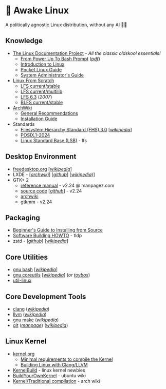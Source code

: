 # 🐧 Awake Linux
A politically agnostic Linux distribution, without any AI 🐄💩

## Knowledge
* [The Linux Documentation Project](https://tldp.org/) - _All the classic oldskool essentials!_
  - [From Power Up To Bash Prompt](https://tldp.org/HOWTO/From-PowerUp-To-Bash-Prompt-HOWTO.html) ([_pdf_](https://tldp.org/HOWTO/pdf/From-PowerUp-To-Bash-Prompt-HOWTO.pdf))
  - [Introduction to Linux](https://tldp.org/LDP/intro-linux/html/index.html)
  - [Pocket Linux Guide](https://tldp.org/LDP/Pocket-Linux-Guide/html/index.html)
  - [System Administrator's Guide](https://tldp.org/LDP/sag/html/index.html)
* [Linux From Scratch](https://www.linuxfromscratch.org/)
  - [LFS current/stable](https://linuxfromscratch.org/lfs/view/stable/)
  - [LFS current/multilib](https://www.linuxfromscratch.org/~thomas/multilib/index.html)
  - [LFS 6.3](https://linuxfromscratch.org/museum/lfs-museum/6.3/LFS-BOOK-6.3-HTML/) (_2007_)
  - [BLFS current/stable](https://linuxfromscratch.org/blfs/view/stable/)
* [ArchWiki](https://wiki.archlinux.org/title/Main_page)
  - [General Recommendations](https://wiki.archlinux.org/title/General_recommendations)
  - [Installation Guide](https://wiki.archlinux.org/title/Installation_guide)
* Standards
  - [Filesystem Hierarchy Standard (FHS) 3.0](https://refspecs.linuxfoundation.org/FHS_3.0/fhs/index.html) [[_wikipedia_](https://en.wikipedia.org/wiki/Filesystem_Hierarchy_Standard)]
  - [POSIX.1-2024](https://pubs.opengroup.org/onlinepubs/9799919799/)
  - [Linux Standard Base (LSB)](https://linuxfromscratch.org/lfs/view/stable/prologue/standards.html) - lfs

## Desktop Environment
* [freedesktop.org](https://www.freedesktop.org/wiki/) [[_wikipedia_](https://en.wikipedia.org/wiki/Freedesktop.org)]
* LXDE - [[_archwiki_](https://wiki.archlinux.org/title/LXDE)] [[_github_](https://github.com/lxde)] [[_wikipedia_](https://en.wikipedia.org/wiki/LXDE))]
* GTK+ 2
  - [reference manual](https://www.manpagez.com/html/gtk2/gtk2-2.24.29/) - v2.24 @ manpagez.com
  - [source code](https://download.gnome.org/sources/gtk%2B/2.24/) [[_github_](https://github.com/GNOME/gtk/tree/2.24.33)] - v2.24
  - [archwiki](https://wiki.archlinux.org/title/GTK)
  - [gtkmm](https://download.gnome.org/sources/gtkmm/2.24/) - v2.24

## Packaging
* [Beginner's Guide to Installing from Source](https://moi.vonos.net/linux/beginners-installing-from-source/)
* [Software Building HOWTO](https://tldp.org/HOWTO/Software-Building-HOWTO.html) - tldp
* zstd - [[_github_](https://github.com/facebook/zstd)] [[_wikipedia_](https://en.wikipedia.org/wiki/Zstd)]

## Core Utilities
* [gnu bash](https://www.gnu.org/software/bash/) [[_wikipedia_](https://en.wikipedia.org/wiki/Bash_(Unix_shell))]
* [gnu coreutils](https://www.gnu.org/software/coreutils/coreutils.html) [[_wikipedia_](https://en.wikipedia.org/wiki/List_of_GNU_Core_Utilities_commands)] (_or [toybox](http://www.landley.net/toybox/)_)
* [util-linux](https://en.wikipedia.org/wiki/Util-linux)

## Core Development Tools
* [clang](https://clang.llvm.org/) ([_wikipedia_](https://en.wikipedia.org/wiki/Clang))
* [llvm](https://llvm.org/) ([_wikipedia_](https://en.wikipedia.org/wiki/LLVM))
* [gnu make](https://www.gnu.org/software/make/) ([_wikipedia_](https://en.wikipedia.org/wiki/Make_(software)))
* [git](https://git-scm.com/doc) ([_manpage_](https://www.kernel.org/pub/software/scm/git/docs/)) ([_wikipedia_](https://en.wikipedia.org/wiki/Git))

## Linux Kernel
* [kernel.org](https://kernel.org/)
  - [Minimal requirements to compile the Kernel](https://www.kernel.org/doc/html/latest/process/changes.html)
  - [Building Linux with Clang/LLVM](https://www.kernel.org/doc/html/latest/kbuild/llvm.html)
* [KernelBuild](https://kernelnewbies.org/KernelBuild) - linux kernel newbies
* [BuildYourOwnKernel](https://wiki.ubuntu.com/Kernel/BuildYourOwnKernel) - ubuntu wiki
* [Kernel/Traditional compilation](https://wiki.archlinux.org/title/Kernel/Traditional_compilation) - arch wiki
